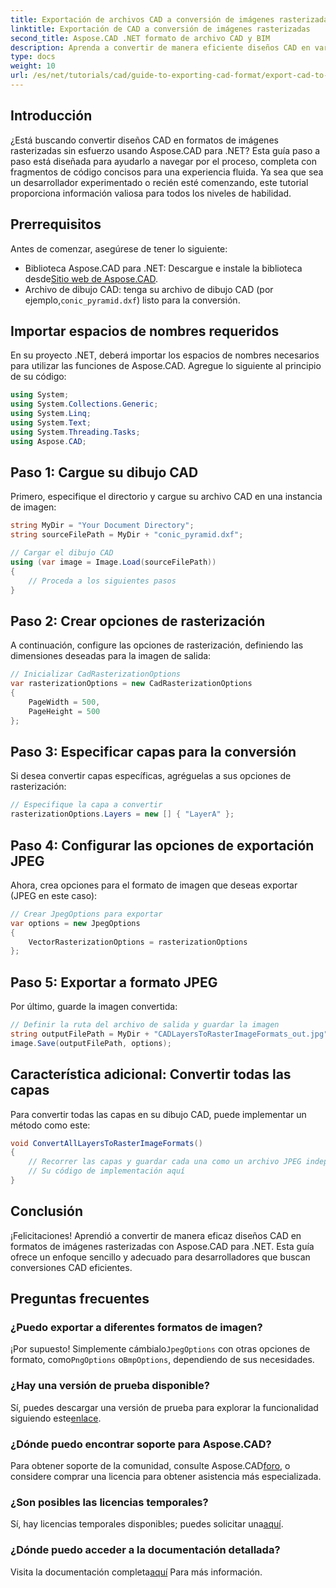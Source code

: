 ```yaml
---
title: Exportación de archivos CAD a conversión de imágenes rasterizadas con Aspose.CAD para .NET
linktitle: Exportación de CAD a conversión de imágenes rasterizadas
second_title: Aspose.CAD .NET formato de archivo CAD y BIM
description: Aprenda a convertir de manera eficiente diseños CAD en varios formatos de imágenes rasterizadas utilizando Aspose.CAD para .NET. Esta guía completa lo guía a través del proceso con un código claro.
type: docs
weight: 10
url: /es/net/tutorials/cad/guide-to-exporting-cad-format/export-cad-to-raster-image-conversion/
---
```

## Introducción

¿Está buscando convertir diseños CAD en formatos de imágenes rasterizadas sin esfuerzo usando Aspose.CAD para .NET? Esta guía paso a paso está diseñada para ayudarlo a navegar por el proceso, completa con fragmentos de código concisos para una experiencia fluida. Ya sea que sea un desarrollador experimentado o recién esté comenzando, este tutorial proporciona información valiosa para todos los niveles de habilidad.

## Prerrequisitos

Antes de comenzar, asegúrese de tener lo siguiente:

- Biblioteca Aspose.CAD para .NET: Descargue e instale la biblioteca desde[Sitio web de Aspose.CAD](https://releases.aspose.com/cad/net/).
-  Archivo de dibujo CAD: tenga su archivo de dibujo CAD (por ejemplo,`conic_pyramid.dxf`) listo para la conversión.

## Importar espacios de nombres requeridos

En su proyecto .NET, deberá importar los espacios de nombres necesarios para utilizar las funciones de Aspose.CAD. Agregue lo siguiente al principio de su código:

```csharp
using System;
using System.Collections.Generic;
using System.Linq;
using System.Text;
using System.Threading.Tasks;
using Aspose.CAD;
```

## Paso 1: Cargue su dibujo CAD

Primero, especifique el directorio y cargue su archivo CAD en una instancia de imagen:

```csharp
string MyDir = "Your Document Directory";
string sourceFilePath = MyDir + "conic_pyramid.dxf";

// Cargar el dibujo CAD
using (var image = Image.Load(sourceFilePath))
{
    // Proceda a los siguientes pasos
}
```

## Paso 2: Crear opciones de rasterización

A continuación, configure las opciones de rasterización, definiendo las dimensiones deseadas para la imagen de salida:

```csharp
// Inicializar CadRasterizationOptions
var rasterizationOptions = new CadRasterizationOptions
{
    PageWidth = 500,
    PageHeight = 500
};
```

## Paso 3: Especificar capas para la conversión

Si desea convertir capas específicas, agréguelas a sus opciones de rasterización:

```csharp
// Especifique la capa a convertir
rasterizationOptions.Layers = new [] { "LayerA" };
```

## Paso 4: Configurar las opciones de exportación JPEG

Ahora, crea opciones para el formato de imagen que deseas exportar (JPEG en este caso):

```csharp
// Crear JpegOptions para exportar
var options = new JpegOptions
{
    VectorRasterizationOptions = rasterizationOptions
};
```

## Paso 5: Exportar a formato JPEG

Por último, guarde la imagen convertida:

```csharp
// Definir la ruta del archivo de salida y guardar la imagen
string outputFilePath = MyDir + "CADLayersToRasterImageFormats_out.jpg";
image.Save(outputFilePath, options);
```

## Característica adicional: Convertir todas las capas

Para convertir todas las capas en su dibujo CAD, puede implementar un método como este:

```csharp
void ConvertAllLayersToRasterImageFormats()
{
    // Recorrer las capas y guardar cada una como un archivo JPEG independiente
    // Su código de implementación aquí
}
```

## Conclusión

¡Felicitaciones! Aprendió a convertir de manera eficaz diseños CAD en formatos de imágenes rasterizadas con Aspose.CAD para .NET. Esta guía ofrece un enfoque sencillo y adecuado para desarrolladores que buscan conversiones CAD eficientes.

## Preguntas frecuentes

### ¿Puedo exportar a diferentes formatos de imagen?

 ¡Por supuesto! Simplemente cámbialo`JpegOptions` con otras opciones de formato, como`PngOptions` o`BmpOptions`, dependiendo de sus necesidades.

### ¿Hay una versión de prueba disponible?

 Sí, puedes descargar una versión de prueba para explorar la funcionalidad siguiendo este[enlace](https://releases.aspose.com/cad/net/).

### ¿Dónde puedo encontrar soporte para Aspose.CAD?

 Para obtener soporte de la comunidad, consulte Aspose.CAD[foro](https://forum.aspose.com/c/cad/19), o considere comprar una licencia para obtener asistencia más especializada.

### ¿Son posibles las licencias temporales?

 Sí, hay licencias temporales disponibles; puedes solicitar una[aquí](https://purchase.conholdate.com/temporary-license/).

### ¿Dónde puedo acceder a la documentación detallada?

 Visita la documentación completa[aquí](https://reference.aspose.com/cad/net/) Para más información.